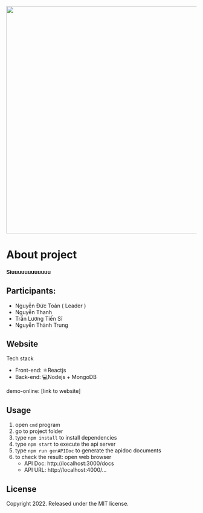 <p align="center">
  <img width="600" src="https://res.cloudinary.com/dxchkmler/image/upload/v1669827309/logo_mwaet4_rtfdjz.png">
</p>


# About project

#### Siuuuuuuuuuuuu

## Participants:

* Nguyễn Đức Toàn ( Leader )
* Nguyễn Thanh
* Trần Lương Tiến Sĩ
* Nguyễn Thành Trung

## Website

Tech stack
- Front-end: ⚛️Reactjs
- Back-end: 💻Nodejs + MongoDB

demo-online: [link to website]

## Usage

1. open ```cmd``` program
2. go to project folder
3. type ```npm install``` to install dependencies
4. type ```npm start``` to execute the api server
5. type ```npm run genAPIDoc``` to generate the apidoc documents
6. to check the result: open web browser
      + API Doc: http://localhost:3000/docs
      + API URL: http://localhost:4000/...

## License

Copyright 2022. Released under the MIT license.

